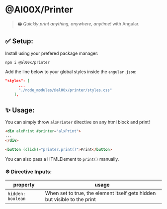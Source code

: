

# @Al00X/Printer
> 🖨️ _Quickly print anything, anywhere, anytime!_ with Angular.


## ✅ Setup:
Install using your prefered package manager:

    npm i @al00x/printer
Add the line below to your global styles inside the `angular.json`:
	
```json
"styles": [  
	  ...
	  "./node_modules/@al00x/printer/styles.css"
	],
```

## ✨ Usage:
You can simply throw `alxPrinter` directive on any html block and print!

```html
<div alxPrint #printer="alxPrint">
...
</div>

<button (click)="printer.print()">Print</button>
```
You can also pass a HTMLElement to `print()` manually.

### ⚙️ Directive Inputs:
| property | usage |
|--|--|
| `hidden: boolean`  | When set to true, the element itself gets hidden but visible to the print |



